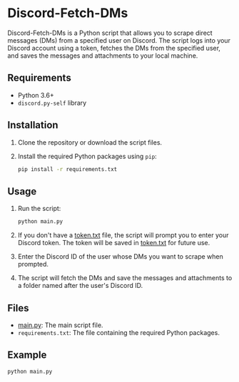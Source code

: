 # Discord-Fetch-DMs

Discord-Fetch-DMs is a Python script that allows you to scrape direct messages (DMs) from a specified user on Discord. The script logs into your Discord account using a token, fetches the DMs from the specified user, and saves the messages and attachments to your local machine.

## Requirements

- Python 3.6+
- `discord.py-self` library

## Installation

1. Clone the repository or download the script files.
2. Install the required Python packages using `pip`:

    ```sh
    pip install -r requirements.txt
    ```

## Usage

1. Run the script:

    ```sh
    python main.py
    ```

2. If you don't have a [token.txt](https://github.com/2034/Discord-Fetch-DMs/blob/main/token.txt) file, the script will prompt you to enter your Discord token. The token will be saved in [token.txt](https://github.com/2034/Discord-Fetch-DMs/blob/main/token.txt) for future use.
3. Enter the Discord ID of the user whose DMs you want to scrape when prompted.
4. The script will fetch the DMs and save the messages and attachments to a folder named after the user's Discord ID.

## Files

- [main.py](https://github.com/2034/Discord-Fetch-DMs/blob/main/main.py): The main script file.
- `requirements.txt`: The file containing the required Python packages.

## Example

```sh
python main.py
